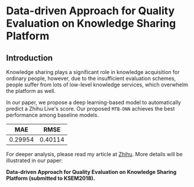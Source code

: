 # Data-driven Approach for Quality Evaluation on Knowledge Sharing Platform

## Introduction
Knowledge sharing plays a significant role in knowledge acquisition for ordinary people,
however, due to the insufficient evaluation schemes, people suffer from lots of low-level
knowledge services, which overwhelm the platform as well.

In our paper, we propose a deep learning-based model to automatically predict a Zhihu Live's
score. Our proposed ```MTB-DNN``` achieves the best performance among baseline models.

MAE | RMSE    
:-: | :-:  
0.29954 | 0.40114 

For deeper analysis, please read my article at [Zhihu](https://zhuanlan.zhihu.com/p/30514792).
More details will be illustrated in our paper: 

__Data-driven Approach for Quality Evaluation on Knowledge Sharing Platform (submitted to KSEM2018).__


